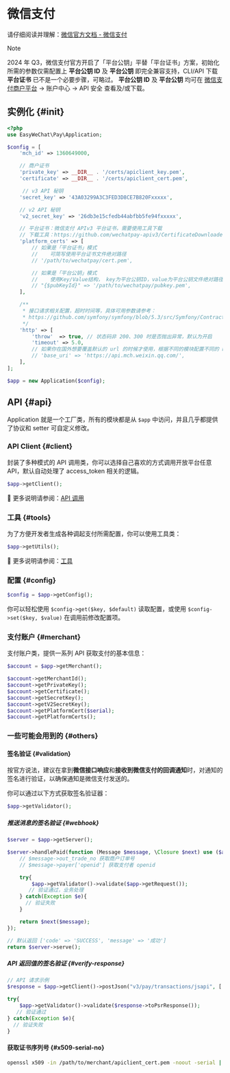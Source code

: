 # 微信支付

请仔细阅读并理解：[微信官方文档 - 微信支付](https://pay.weixin.qq.com/wiki/doc/apiv3/wxpay/pages/index.shtml)

> [!NOTE]
> 2024 年 Q3，微信支付官方开启了「平台公钥」平替「平台证书」方案，初始化所需的参数仅需配置上 **平台公钥 ID** 及 **平台公钥** 即完全兼容支持，CLI/API 下载 **平台证书** 已不是一个必要步骤，可略过。
> **平台公钥 ID** 及 **平台公钥** 均可在 [微信支付商户平台](https://pay.weixin.qq.com/) -> 账户中心 -> API 安全 查看及/或下载。

## 实例化 {#init}

```php
<?php
use EasyWeChat\Pay\Application;

$config = [
    'mch_id' => 1360649000,

    // 商户证书
    'private_key' => __DIR__ . '/certs/apiclient_key.pem',
    'certificate' => __DIR__ . '/certs/apiclient_cert.pem',

     // v3 API 秘钥
    'secret_key' => '43A03299A3C3FED3D8CE7B820Fxxxxx',

    // v2 API 秘钥
    'v2_secret_key' => '26db3e15cfedb44abfbb5fe94fxxxxx',

    // 平台证书：微信支付 APIv3 平台证书，需要使用工具下载
    // 下载工具：https://github.com/wechatpay-apiv3/CertificateDownloader
    'platform_certs' => [
        // 如果是「平台证书」模式
        //    可简写使用平台证书文件绝对路径
        // '/path/to/wechatpay/cert.pem',

        // 如果是「平台公钥」模式
        //    使用Key/Value结构， key为平台公钥ID，value为平台公钥文件绝对路径
        // "{$pubKeyId}" => '/path/to/wechatpay/pubkey.pem',
    ],

    /**
     * 接口请求相关配置，超时时间等，具体可用参数请参考：
     * https://github.com/symfony/symfony/blob/5.3/src/Symfony/Contracts/HttpClient/HttpClientInterface.php
     */
    'http' => [
        'throw'  => true, // 状态码非 200、300 时是否抛出异常，默认为开启
        'timeout' => 5.0,
        // 如果你在国外想要覆盖默认的 url 的时候才使用，根据不同的模块配置不同的 base_uri
        // 'base_uri' => 'https://api.mch.weixin.qq.com/',
    ],
];

$app = new Application($config);
```

## API {#api}

Application 就是一个工厂类，所有的模块都是从 `$app` 中访问，并且几乎都提供了协议和 setter 可自定义修改。

### API Client {#client}

封装了多种模式的 API 调用类，你可以选择自己喜欢的方式调用开放平台任意 API，默认自动处理了 access_token 相关的逻辑。

```php
$app->getClient();
```

:book: 更多说明请参阅：[API 调用](../client.md)

### 工具 {#tools}

为了方便开发者生成各种调起支付所需配置，你可以使用工具类：

```php
$app->getUtils();
```

:book: 更多说明请参阅：[工具](utils.md)

### 配置 {#config}

```php
$config = $app->getConfig();
```

你可以轻松使用 `$config->get($key, $default)` 读取配置，或使用 `$config->set($key, $value)` 在调用前修改配置项。

### 支付账户 {#merchant}

支付账户类，提供一系列 API 获取支付的基本信息：

```php
$account = $app->getMerchant();

$account->getMerchantId();
$account->getPrivateKey();
$account->getCertificate();
$account->getSecretKey();
$account->getV2SecretKey();
$account->getPlatformCert($serial);
$account->getPlatformCerts();
```

### 一些可能会用到的 {#others}

#### 签名验证 {#validation}

按官方说法，建议在拿到**微信接口响应**和**接收到微信支付的回调通知**时，对通知的签名进行验证，以确保通知是微信支付发送的。

你可以通过以下方式获取签名验证器：

```php
$app->getValidator();
```

##### 推送消息的签名验证 {#webhook}

```php
$server = $app->getServer();

$server->handlePaid(function (Message $message, \Closure $next) use ($app) {
    // $message->out_trade_no 获取商户订单号
    // $message->payer['openid'] 获取支付者 openid

    try{
        $app->getValidator()->validate($app->getRequest());
       // 验证通过，业务处理
    } catch(Exception $e){
      // 验证失败
    }

    return $next($message);
});

// 默认返回 ['code' => 'SUCCESS', 'message' => '成功']
return $server->serve();
```

##### API 返回值的签名验证 {#verify-response}

```php
// API 请求示例
$response = $app->getClient()->postJson("v3/pay/transactions/jsapi", [...]);

try{
    $app->getValidator()->validate($response->toPsrResponse());
   // 验证通过
} catch(Exception $e){
  // 验证失败
}
```

#### 获取证书序列号 {#x509-serial-no}

```bash
openssl x509 -in /path/to/merchant/apiclient_cert.pem -noout -serial | awk -F= '{print $2}'
```
